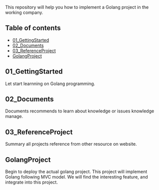 This repository will help you how to implement a Golang project in the working company. 

## Table of contents
* [01_GettingStarted](#general-info)
* [02_Documents](#technologies)
* [03_ReferenceProject](#setup)
* [GolangProject](#project)

## 01_GettingStarted
Let start learnning on Golang programming. 

## 02_Documents
Documents recommends to learn about knowledge or issues knowledge manage.


## 03_ReferenceProject
Summary all projects reference from other resource on website.


## GolangProject
Begin to deploy the actual golang project. This project will implement Golang following MVC model. 
We will find the interesting feature, and integrate into this project.


